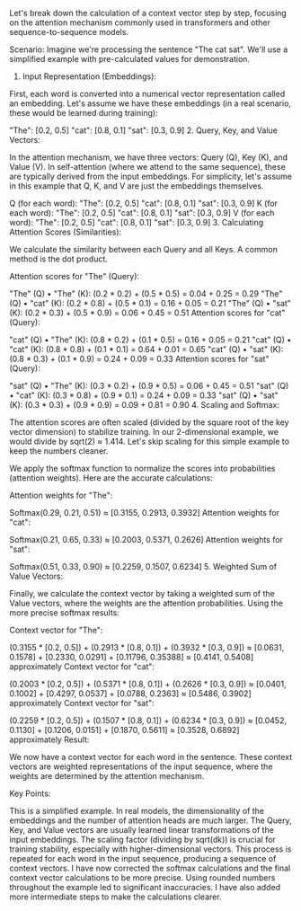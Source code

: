 ﻿Let's break down the calculation of a context vector step by step, focusing on the attention mechanism commonly used in transformers and other sequence-to-sequence models.

Scenario: Imagine we're processing the sentence "The cat sat". We'll use a simplified example with pre-calculated values for demonstration.

1. Input Representation (Embeddings):

First, each word is converted into a numerical vector representation called an embedding. Let's assume we have these embeddings (in a real scenario, these would be learned during training):

"The": [0.2, 0.5]
"cat": [0.8, 0.1]
"sat": [0.3, 0.9]
2. Query, Key, and Value Vectors:

In the attention mechanism, we have three vectors: Query (Q), Key (K), and Value (V). In self-attention (where we attend to the same sequence), these are typically derived from the input embeddings. For simplicity, let's assume in this example that Q, K, and V are just the embeddings themselves.

Q (for each word):
"The": [0.2, 0.5]
"cat": [0.8, 0.1]
"sat": [0.3, 0.9]
K (for each word):
"The": [0.2, 0.5]
"cat": [0.8, 0.1]
"sat": [0.3, 0.9]
V (for each word):
"The": [0.2, 0.5]
"cat": [0.8, 0.1]
"sat": [0.3, 0.9]
3. Calculating Attention Scores (Similarities):

We calculate the similarity between each Query and all Keys. A common method is the dot product.

Attention scores for "The" (Query):

"The" (Q) • "The" (K): (0.2 * 0.2) + (0.5 * 0.5) = 0.04 + 0.25 = 0.29
"The" (Q) • "cat" (K): (0.2 * 0.8) + (0.5 * 0.1) = 0.16 + 0.05 = 0.21
"The" (Q) • "sat" (K): (0.2 * 0.3) + (0.5 * 0.9) = 0.06 + 0.45 = 0.51
Attention scores for "cat" (Query):

"cat" (Q) • "The" (K): (0.8 * 0.2) + (0.1 * 0.5) = 0.16 + 0.05 = 0.21
"cat" (Q) • "cat" (K): (0.8 * 0.8) + (0.1 * 0.1) = 0.64 + 0.01 = 0.65
"cat" (Q) • "sat" (K): (0.8 * 0.3) + (0.1 * 0.9) = 0.24 + 0.09 = 0.33
Attention scores for "sat" (Query):

"sat" (Q) • "The" (K): (0.3 * 0.2) + (0.9 * 0.5) = 0.06 + 0.45 = 0.51
"sat" (Q) • "cat" (K): (0.3 * 0.8) + (0.9 * 0.1) = 0.24 + 0.09 = 0.33
"sat" (Q) • "sat" (K): (0.3 * 0.3) + (0.9 * 0.9) = 0.09 + 0.81 = 0.90
4. Scaling and Softmax:

The attention scores are often scaled (divided by the square root of the key vector dimension) to stabilize training. In our 2-dimensional example, we would divide by sqrt(2) ≈ 1.414. Let's skip scaling for this simple example to keep the numbers cleaner.

We apply the softmax function to normalize the scores into probabilities (attention weights). Here are the accurate calculations:

Attention weights for "The":

Softmax(0.29, 0.21, 0.51) ≈ [0.3155, 0.2913, 0.3932]
Attention weights for "cat":

Softmax(0.21, 0.65, 0.33) ≈ [0.2003, 0.5371, 0.2626]
Attention weights for "sat":

Softmax(0.51, 0.33, 0.90) ≈ [0.2259, 0.1507, 0.6234]
5. Weighted Sum of Value Vectors:

Finally, we calculate the context vector by taking a weighted sum of the Value vectors, where the weights are the attention probabilities. Using the more precise softmax results:

Context vector for "The":

(0.3155 * [0.2, 0.5]) + (0.2913 * [0.8, 0.1]) + (0.3932 * [0.3, 0.9]) ≈ [0.0631, 0.1578] + [0.2330, 0.0291] + [0.11796, 0.35388] ≈ [0.4141, 0.5408] approximately
Context vector for "cat":

(0.2003 * [0.2, 0.5]) + (0.5371 * [0.8, 0.1]) + (0.2626 * [0.3, 0.9]) ≈ [0.0401, 0.1002] + [0.4297, 0.0537] + [0.0788, 0.2363] ≈ [0.5486, 0.3902] approximately
Context vector for "sat":

(0.2259 * [0.2, 0.5]) + (0.1507 * [0.8, 0.1]) + (0.6234 * [0.3, 0.9]) ≈ [0.0452, 0.1130] + [0.1206, 0.0151] + [0.1870, 0.5611] ≈ [0.3528, 0.6892] approximately
Result:

We now have a context vector for each word in the sentence. These context vectors are weighted representations of the input sequence, where the weights are determined by the attention mechanism.

Key Points:

This is a simplified example. In real models, the dimensionality of the embeddings and the number of attention heads are much larger.
The Query, Key, and Value vectors are usually learned linear transformations of the input embeddings.
The scaling factor (dividing by sqrt(dk)) is crucial for training stability, especially with higher-dimensional vectors.
This process is repeated for each word in the input sequence, producing a sequence of context vectors.
I have now corrected the softmax calculations and the final context vector calculations to be more precise. Using rounded numbers throughout the example led to significant inaccuracies. I have also added more intermediate steps to make the calculations clearer.